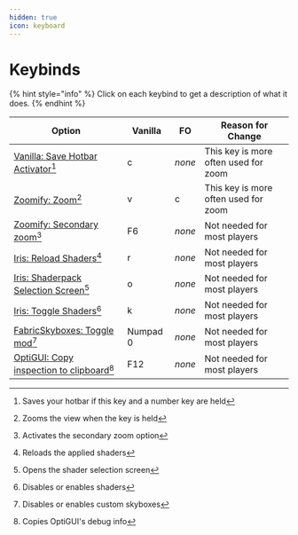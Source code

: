 ```yaml
---
hidden: true
icon: keyboard
---
```


# Keybinds

{% hint style="info" %}
Click on each keybind to get a description of what it does.
{% endhint %}

| Option                                                          | Vanilla  | FO     | Reason for Change                    |
| --------------------------------------------------------------- | -------- | ------ | ------------------------------------ |
| [Vanilla: Save Hotbar Activator](#user-content-fn-1)[^1]        | c        | _none_ | This key is more often used for zoom |
| [Zoomify: Zoom](#user-content-fn-2)[^2]                         | v        | c      | This key is more often used for zoom |
| [Zoomify: Secondary zoom](#user-content-fn-3)[^3]               | F6       | _none_ | Not needed for most players          |
| [Iris: Reload Shaders](#user-content-fn-4)[^4]                  | r        | _none_ | Not needed for most players          |
| [Iris: Shaderpack Selection Screen](#user-content-fn-5)[^5]     | o        | _none_ | Not needed for most players          |
| [Iris: Toggle Shaders](#user-content-fn-6)[^6]                  | k        | _none_ | Not needed for most players          |
| [FabricSkyboxes: Toggle mod](#user-content-fn-7)[^7]            | Numpad 0 | _none_ | Not needed for most players          |
| [OptiGUI: Copy inspection to clipboard](#user-content-fn-8)[^8] | F12      | _none_ | Not needed for most players          |

[^1]: Saves your hotbar if this key and a number key are held

[^2]: Zooms the view when the key is held

[^3]: Activates the secondary zoom option

[^4]: Reloads the applied shaders

[^5]: Opens the shader selection screen

[^6]: Disables or enables shaders

[^7]: Disables or enables custom skyboxes

[^8]: Copies OptiGUI's debug info
